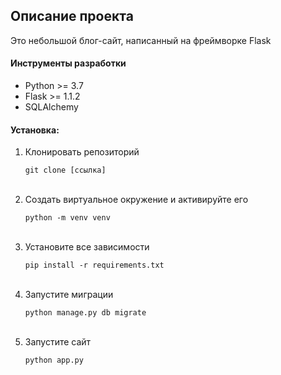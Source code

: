 
## Описание проекта

Это небольшой блог-сайт, написанный на фреймворке Flask

#### Инструменты разработки

<ul>
    <li>Python >= 3.7</li>
    <li>Flask >= 1.1.2 </li>
    <li>SQLAlchemy</li>
</ul>

#### Установка:

<ol>
    <li>Клонировать репозиторий<pre><code>git clone [ссылка]</code></pre><br></li>
    <li>Создать виртуальное окружение и активируйте его<pre><code>python -m venv venv</code></pre><br></li>
    <li>Установите все зависимости<pre><code>pip install -r requirements.txt</code></pre><br></li>
    <li>Запустите миграции<pre><code>python manage.py db migrate</code></pre><br>
    <li>Запустите сайт<pre><code>python app.py</code></pre><br></li>
</ol>
